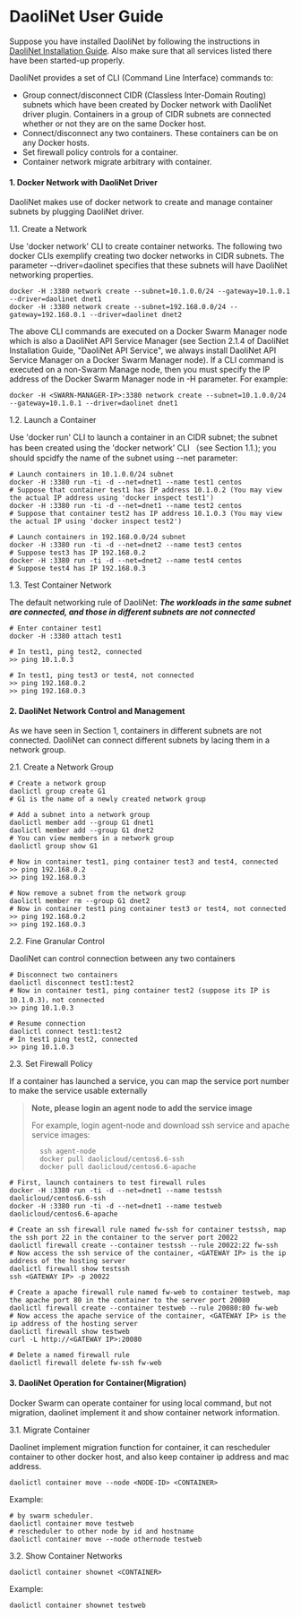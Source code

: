 DaoliNet User Guide
=========

Suppose you have installed DaoliNet by following the instructions in [DaoliNet Installation Guide](DaoliNetInstallGuide-en.md). Also make sure that all services listed there have been started-up properly.

DaoliNet provides a set of CLI (Command Line Interface) commands to:

* Group connect/disconnect CIDR (Classless Inter-Domain Routing) subnets which have been created by Docker network with DaoliNet driver plugin. Containers in a group of CIDR subnets are connected whether or not they are on the same Docker host.
* Connect/disconnect any two containers. These containers can be on any Docker hosts.
* Set firewall policy controls for a container.
* Container network migrate arbitrary with container.

#### 1. Docker Network with DaoliNet Driver

DaoliNet makes use of docker network to create and manage container subnets by plugging DaoliNet driver.

1.1. Create a Network

Use 'docker network' CLI to create container networks. The following two docker CLIs exemplify creating two docker networks in CIDR subnets. The parameter --driver=daolinet specifies that these subnets will have DaoliNet networking properties.

    docker -H :3380 network create --subnet=10.1.0.0/24 --gateway=10.1.0.1 --driver=daolinet dnet1
    docker -H :3380 network create --subnet=192.168.0.0/24 --gateway=192.168.0.1 --driver=daolinet dnet2

The above CLI commands are executed on a Docker Swarm Manager node which is also a DaoliNet API Service Manager (see Section 2.1.4 of DaoliNet Installation Guide, "DaoliNet API Service", we always install DaoliNet API Service Manager on a Docker Swarm Manager node). If a CLI command is executed on a non-Swarm Manage node, then you must specify the IP address of the Docker Swarm Manager node in -H parameter. For example:

	docker -H <SWARN-MANAGER-IP>:3380 network create --subnet=10.1.0.0/24 --gateway=10.1.0.1 --driver=daolinet dnet1

1.2. Launch a Container

Use 'docker run' CLI to launch a container in an CIDR subnet; the subnet has been created using the 'docker network' CLI （see Section 1.1.); you should spcidfy the name of the subnet using --net parameter:

    # Launch containers in 10.1.0.0/24 subnet
    docker -H :3380 run -ti -d --net=dnet1 --name test1 centos
    # Suppose that container test1 has IP address 10.1.0.2 (You may view the actual IP address using 'docker inspect test1') 
    docker -H :3380 run -ti -d --net=dnet1 --name test2 centos
    # Suppose that container test2 has IP address 10.1.0.3 (You may view the actual IP using 'docker inspect test2') 

    # Launch containers in 192.168.0.0/24 subnet
    docker -H :3380 run -ti -d --net=dnet2 --name test3 centos
    # Suppose test3 has IP 192.168.0.2
    docker -H :3380 run -ti -d --net=dnet2 --name test4 centos
    # Suppose test4 has IP 192.168.0.3

1.3. Test Container Network

The default networking rule of DaoliNet: ***The workloads in the same subnet are connected, and those in different subnets are not connected***

    # Enter container test1
    docker -H :3380 attach test1

    # In test1, ping test2, connected
    >> ping 10.1.0.3
    
    # In test1, ping test3 or test4, not connected
    >> ping 192.168.0.2
    >> ping 192.168.0.3

#### 2. DaoliNet Network Control and Management

As we have seen in Section 1, containers in different subnets are not connected. DaoliNet can connect different subnets by lacing them in a network group.

2.1. Create a Network Group

    # Create a network group
    daolictl group create G1
    # G1 is the name of a newly created network group

    # Add a subnet into a network group
    daolictl member add --group G1 dnet1
    daolictl member add --group G1 dnet2
    # You can view members in a network group
    daolictl group show G1
    
    # Now in container test1, ping container test3 and test4, connected
    >> ping 192.168.0.2
    >> ping 192.168.0.3

    # Now remove a subnet from the network group
    daolictl member rm --group G1 dnet2
    # Now in container test1 ping container test3 or test4, not connected
    >> ping 192.168.0.2
    >> ping 192.168.0.3

2.2. Fine Granular Control

DaoliNet can control connection between any two containers

    # Disconnect two containers
    daolictl disconnect test1:test2
    # Now in container test1, ping container test2 (suppose its IP is 10.1.0.3)，not connected
    >> ping 10.1.0.3

    # Resume connection
    daolictl connect test1:test2
    # In test1 ping test2, connected
    >> ping 10.1.0.3

2.3. Set Firewall Policy

If a container has launched a service, you can map the service port number to make the service usable externally

> **Note, please login an agent node to add the service image**
>
> For example, login agent-node and download ssh service and apache service images:
>
>       ssh agent-node
>       docker pull daolicloud/centos6.6-ssh
>       docker pull daolicloud/centos6.6-apache

    # First, launch containers to test firewall rules
    docker -H :3380 run -ti -d --net=dnet1 --name testssh daolicloud/centos6.6-ssh
    docker -H :3380 run -ti -d --net=dnet1 --name testweb daolicloud/centos6.6-apache

    # Create an ssh firewall rule named fw-ssh for container testssh, map the ssh port 22 in the container to the server port 20022
    daolictl firewall create --container testssh --rule 20022:22 fw-ssh
    # Now access the ssh service of the container, <GATEWAY IP> is the ip address of the hosting server
    daolictl firewall show testssh
    ssh <GATEWAY IP> -p 20022

    # Create a apache firewall rule named fw-web to container testweb, map the apache port 80 in the container to the server port 20080
    daolictl firewall create --container testweb --rule 20080:80 fw-web
    # Now access the apache service of the container, <GATEWAY IP> is the ip address of the hosting server
    daolictl firewall show testweb
    curl -L http://<GATEWAY IP>:20080

    # Delete a named firewall rule
    daolictl firewall delete fw-ssh fw-web

#### 3. DaoliNet Operation for Container(Migration)

Docker Swarm can operate container for using local command, but not migration, daolinet implement it and show container network information.

3.1. Migrate Container

Daolinet implement migration function for container, it can rescheduler container to other docker host, and also keep container ip address and mac address.

	daolictl container move --node <NODE-ID> <CONTAINER>

Example:

	# by swarm scheduler.
	daolictl container move testweb
	# rescheduler to other node by id and hostname
	daolictl container move --node othernode testweb

3.2. Show Container Networks

	daolictl container shownet <CONTAINER>

Example:

	daolictl container shownet testweb

